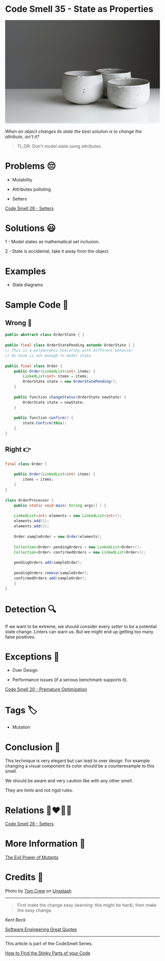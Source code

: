 # Code Smell 35 - State as Properties

![Code Smell 35 - State as Properties](Code%20Smell%2035%20-%20State%20as%20Properties.jpg)

*When an object changes its state the best solution is to change the attribute, isn't it?* 

> TL;DR: Don't model state using attributes

# Problems 😔 

- Mutability

- Attributes polluting

- Setters

[Code Smell 28 - Setters](https://github.com/mcsee/Software-Design-Articles/tree/main/Articles/Code%20Smells/Code%20Smell%2028%20-%20Setters/readme.md)

# Solutions 😃

1 - Model states as mathematical set inclusion.

2 - State is accidental, take it away from the object.

# Examples

- State diagrams

# Sample Code 📖

## Wrong 🚫

<!-- [Gist Url](https://gist.github.com/mcsee/817257ca2966c8f2381dcf9887dfa1a4) -->

```java
public abstract class OrderState { }

public final class OrderStatePending extends OrderState { }
// This is a polymorphic hierarchy with different behavior
// An enum is not enough to model state

public final class Order {    
    public Order(LinkedList<int> items) {
        LinkedList<int> items = items;
        OrderState state = new OrderStatePending();
    }
    
    public function changeStatus(OrderState newState) {
        OrderState state = newState;
    }
    
    public function confirm() {
        state.Confirm(this);
    }
}
```

## Right 👉

<!-- [Gist Url](https://gist.github.com/mcsee/1b98448f97cd23b6b5f8438280b73736) -->

```java
final class Order {
    
    public Order(LinkedList<int> items) {
        items = items;
    }     
}

class OrderProcessor {
    public static void main( String args[] ) {
  
    LinkedList<int> elements = new LinkedList<int>(); 
    elements.add(1);
    elements.add(2);
  
    Order sampleOrder = new Order(elements);
  
    Collection<Order> pendingOrders = new LinkedList<Order>();
    Collection<Order> confirmedOrders = new LinkedList<Order>(); 
    
    pendingOrders.add(sampleOrder);  
    
    pendingOrders.remove(sampleOrder);  
    confirmedOrders.add(sampleOrder);
    }
}
```

# Detection 🔍

If we want to be extreme, we should consider every *setter* to be a potential state change. Linters can warn us. But we might end up getting too many false positives.

# Exceptions 🛑

- Over Design

- Performance issues (if a serious benchmark supports it).

[Code Smell 20 - Premature Optimization](https://github.com/mcsee/Software-Design-Articles/tree/main/Articles/Code%20Smells/Code%20Smell%2020%20-%20Premature%20Optimization/readme.md)

# Tags 🏷️

- Mutation

# Conclusion 🏁

This technique is very elegant but can lead to over design. For example changing a visual component its color should be a counterexample to this smell. 

We should be aware and very caution like with any other smell.

They are *hints* and not rigid rules.

# Relations 👩‍❤️‍💋‍👨

[Code Smell 28 - Setters](https://github.com/mcsee/Software-Design-Articles/tree/main/Articles/Code%20Smells/Code%20Smell%2028%20-%20Setters/readme.md)
 
# More Information 📕

[The Evil Power of Mutants](https://github.com/mcsee/Software-Design-Articles/tree/main/Articles/Theory/The%20Evil%20Power%20of%20Mutants/readme.md)

# Credits 🙏

Photo by [Tom Crew](https://unsplash.com/@tomcrewceramics) on [Unsplash](https://unsplash.com/s/photos/porcelain)

* * *

> First make the change easy (warning: this might be hard), then make the easy change.

_Kent Beck_

[Software Engineering Great Quotes](https://github.com/mcsee/Software-Design-Articles/tree/main/Articles/Quotes/Software%20Engineering%20Great%20Quotes/readme.md)

* * *

This article is part of the CodeSmell Series.

[How to Find the Stinky Parts of your Code](https://github.com/mcsee/Software-Design-Articles/tree/main/Articles/Code%20Smells/How%20to%20Find%20the%20Stinky%20parts%20of%20your%20Code/readme.md)